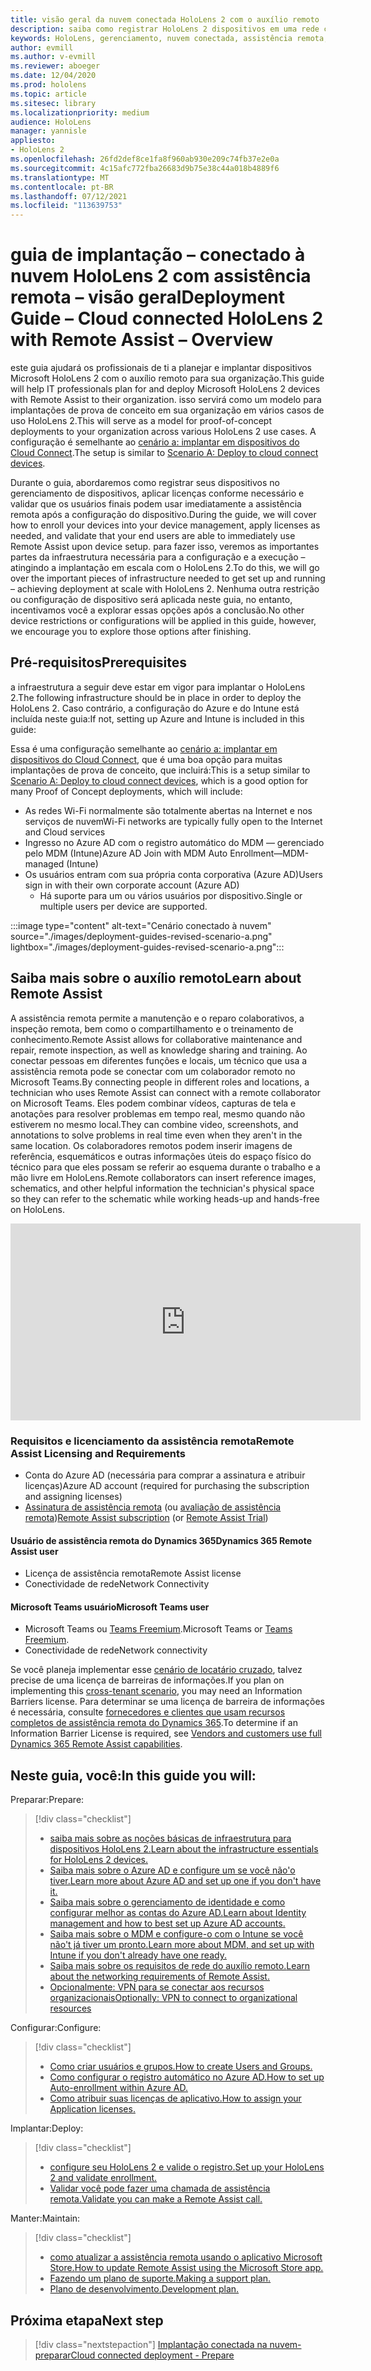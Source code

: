 ```yaml
---
title: visão geral da nuvem conectada HoloLens 2 com o auxílio remoto
description: saiba como registrar HoloLens 2 dispositivos em uma rede conectada na nuvem usando o assistente remoto do Dynamics 365.
keywords: HoloLens, gerenciamento, nuvem conectada, assistência remota, AAD, Azure AD, MDM, gerenciamento de dispositivo móvel
author: evmill
ms.author: v-evmill
ms.reviewer: aboeger
ms.date: 12/04/2020
ms.prod: hololens
ms.topic: article
ms.sitesec: library
ms.localizationpriority: medium
audience: HoloLens
manager: yannisle
appliesto:
- HoloLens 2
ms.openlocfilehash: 26fd2def8ce1fa8f960ab930e209c74fb37e2e0a
ms.sourcegitcommit: 4c15afc772fba26683d9b75e38c44a018b4889f6
ms.translationtype: MT
ms.contentlocale: pt-BR
ms.lasthandoff: 07/12/2021
ms.locfileid: "113639753"
---
```

# <a name="deployment-guide--cloud-connected-hololens-2-with-remote-assist--overview"></a><span data-ttu-id="2deff-104">guia de implantação – conectado à nuvem HoloLens 2 com assistência remota – visão geral</span><span class="sxs-lookup"><span data-stu-id="2deff-104">Deployment Guide – Cloud connected HoloLens 2 with Remote Assist – Overview</span></span>

<span data-ttu-id="2deff-105">este guia ajudará os profissionais de ti a planejar e implantar dispositivos Microsoft HoloLens 2 com o auxílio remoto para sua organização.</span><span class="sxs-lookup"><span data-stu-id="2deff-105">This guide will help IT professionals plan for and deploy Microsoft HoloLens 2 devices with Remote Assist to their organization.</span></span> <span data-ttu-id="2deff-106">isso servirá como um modelo para implantações de prova de conceito em sua organização em vários casos de uso HoloLens 2.</span><span class="sxs-lookup"><span data-stu-id="2deff-106">This will serve as a model for proof-of-concept deployments to your organization across various HoloLens 2 use cases.</span></span> <span data-ttu-id="2deff-107">A configuração é semelhante ao [cenário a: implantar em dispositivos do Cloud Connect](common-scenarios.md#scenario-a).</span><span class="sxs-lookup"><span data-stu-id="2deff-107">The setup is similar to [Scenario A: Deploy to cloud connect devices](common-scenarios.md#scenario-a).</span></span> 

<span data-ttu-id="2deff-108">Durante o guia, abordaremos como registrar seus dispositivos no gerenciamento de dispositivos, aplicar licenças conforme necessário e validar que os usuários finais podem usar imediatamente a assistência remota após a configuração do dispositivo.</span><span class="sxs-lookup"><span data-stu-id="2deff-108">During the guide, we will cover how to enroll your devices into your device management, apply licenses as needed, and validate that your end users are able to immediately use Remote Assist upon device setup.</span></span> <span data-ttu-id="2deff-109">para fazer isso, veremos as importantes partes da infraestrutura necessária para a configuração e a execução – atingindo a implantação em escala com o HoloLens 2.</span><span class="sxs-lookup"><span data-stu-id="2deff-109">To do this, we will go over the important pieces of infrastructure needed to get set up and running – achieving deployment at scale with HoloLens 2.</span></span> <span data-ttu-id="2deff-110">Nenhuma outra restrição ou configuração de dispositivo será aplicada neste guia, no entanto, incentivamos você a explorar essas opções após a conclusão.</span><span class="sxs-lookup"><span data-stu-id="2deff-110">No other device restrictions or configurations will be applied in this guide, however, we encourage you to explore those options after finishing.</span></span>

## <a name="prerequisites"></a><span data-ttu-id="2deff-111">Pré-requisitos</span><span class="sxs-lookup"><span data-stu-id="2deff-111">Prerequisites</span></span>

<span data-ttu-id="2deff-112">a infraestrutura a seguir deve estar em vigor para implantar o HoloLens 2.</span><span class="sxs-lookup"><span data-stu-id="2deff-112">The following infrastructure should be in place in order to deploy the HoloLens 2.</span></span> <span data-ttu-id="2deff-113">Caso contrário, a configuração do Azure e do Intune está incluída neste guia:</span><span class="sxs-lookup"><span data-stu-id="2deff-113">If not, setting up Azure and Intune is included in this guide:</span></span>

<span data-ttu-id="2deff-114">Essa é uma configuração semelhante ao [cenário a: implantar em dispositivos do Cloud Connect](/hololens/common-scenarios#scenario-a), que é uma boa opção para muitas implantações de prova de conceito, que incluirá:</span><span class="sxs-lookup"><span data-stu-id="2deff-114">This is a setup similar to [Scenario A: Deploy to cloud connect devices](/hololens/common-scenarios#scenario-a), which is a good option for many Proof of Concept deployments, which will include:</span></span>

- <span data-ttu-id="2deff-115">As redes Wi-Fi normalmente são totalmente abertas na Internet e nos serviços de nuvem</span><span class="sxs-lookup"><span data-stu-id="2deff-115">Wi-Fi networks are typically fully open to the Internet and Cloud services</span></span>
- <span data-ttu-id="2deff-116">Ingresso no Azure AD com o registro automático do MDM — gerenciado pelo MDM (Intune)</span><span class="sxs-lookup"><span data-stu-id="2deff-116">Azure AD Join with MDM Auto Enrollment—MDM-managed (Intune)</span></span>
- <span data-ttu-id="2deff-117">Os usuários entram com sua própria conta corporativa (Azure AD)</span><span class="sxs-lookup"><span data-stu-id="2deff-117">Users sign in with their own corporate account (Azure AD)</span></span>
    - <span data-ttu-id="2deff-118">Há suporte para um ou vários usuários por dispositivo.</span><span class="sxs-lookup"><span data-stu-id="2deff-118">Single or multiple users per device are supported.</span></span>

:::image type="content" alt-text="Cenário conectado à nuvem" source="./images/deployment-guides-revised-scenario-a.png" lightbox="./images/deployment-guides-revised-scenario-a.png":::


## <a name="learn-about-remote-assist"></a><span data-ttu-id="2deff-120">Saiba mais sobre o auxílio remoto</span><span class="sxs-lookup"><span data-stu-id="2deff-120">Learn about Remote Assist</span></span>

<span data-ttu-id="2deff-121">A assistência remota permite a manutenção e o reparo colaborativos, a inspeção remota, bem como o compartilhamento e o treinamento de conhecimento.</span><span class="sxs-lookup"><span data-stu-id="2deff-121">Remote Assist allows for collaborative maintenance and repair, remote inspection, as well as knowledge sharing and training.</span></span> <span data-ttu-id="2deff-122">Ao conectar pessoas em diferentes funções e locais, um técnico que usa a assistência remota pode se conectar com um colaborador remoto no Microsoft Teams.</span><span class="sxs-lookup"><span data-stu-id="2deff-122">By connecting people in different roles and locations, a technician who uses Remote Assist can connect with a remote collaborator on Microsoft Teams.</span></span> <span data-ttu-id="2deff-123">Eles podem combinar vídeos, capturas de tela e anotações para resolver problemas em tempo real, mesmo quando não estiverem no mesmo local.</span><span class="sxs-lookup"><span data-stu-id="2deff-123">They can combine video, screenshots, and annotations to solve problems in real time even when they aren't in the same location.</span></span> <span data-ttu-id="2deff-124">Os colaboradores remotos podem inserir imagens de referência, esquemáticos e outras informações úteis do espaço físico do técnico para que eles possam se referir ao esquema durante o trabalho e a mão livre em HoloLens.</span><span class="sxs-lookup"><span data-stu-id="2deff-124">Remote collaborators can insert reference images, schematics, and other helpful information the technician's physical space so they can refer to the schematic while working heads-up and hands-free on HoloLens.</span></span>

<iframe width="560" height="315" src="https://www.youtube.com/embed/d3YT8j0yYl0" frameborder="0" allow="accelerometer; autoplay; clipboard-write; encrypted-media; gyroscope; picture-in-picture" allowfullscreen></iframe>

### <a name="remote-assist-licensing-and-requirements"></a><span data-ttu-id="2deff-125">Requisitos e licenciamento da assistência remota</span><span class="sxs-lookup"><span data-stu-id="2deff-125">Remote Assist Licensing and Requirements</span></span>

- <span data-ttu-id="2deff-126">Conta do Azure AD (necessária para comprar a assinatura e atribuir licenças)</span><span class="sxs-lookup"><span data-stu-id="2deff-126">Azure AD account (required for purchasing the subscription and assigning licenses)</span></span>
- <span data-ttu-id="2deff-127">[Assinatura de assistência remota](/dynamics365/mixed-reality/remote-assist/buy-and-deploy-remote-assist) (ou [avaliação de assistência remota](/dynamics365/mixed-reality/remote-assist/try-remote-assist))</span><span class="sxs-lookup"><span data-stu-id="2deff-127">[Remote Assist subscription](/dynamics365/mixed-reality/remote-assist/buy-and-deploy-remote-assist) (or [Remote Assist Trial](/dynamics365/mixed-reality/remote-assist/try-remote-assist))</span></span>
    
#### <a name="dynamics-365-remote-assist-user"></a><span data-ttu-id="2deff-128">Usuário de assistência remota do Dynamics 365</span><span class="sxs-lookup"><span data-stu-id="2deff-128">Dynamics 365 Remote Assist user</span></span>

- <span data-ttu-id="2deff-129">Licença de assistência remota</span><span class="sxs-lookup"><span data-stu-id="2deff-129">Remote Assist license</span></span>
- <span data-ttu-id="2deff-130">Conectividade de rede</span><span class="sxs-lookup"><span data-stu-id="2deff-130">Network Connectivity</span></span>

#### <a name="microsoft-teams-user"></a><span data-ttu-id="2deff-131">Microsoft Teams usuário</span><span class="sxs-lookup"><span data-stu-id="2deff-131">Microsoft Teams user</span></span>

- <span data-ttu-id="2deff-132">Microsoft Teams ou [Teams Freemium](https://products.office.com/microsoft-teams/free).</span><span class="sxs-lookup"><span data-stu-id="2deff-132">Microsoft Teams or [Teams Freemium](https://products.office.com/microsoft-teams/free).</span></span>
- <span data-ttu-id="2deff-133">Conectividade de rede</span><span class="sxs-lookup"><span data-stu-id="2deff-133">Network connectivity</span></span>

<span data-ttu-id="2deff-134">Se você planeja implementar esse [cenário de locatário cruzado](/dynamics365/mixed-reality/remote-assist/cross-tenant-overview#scenario-2-leasing-services-to-other-tenants), talvez precise de uma licença de barreiras de informações.</span><span class="sxs-lookup"><span data-stu-id="2deff-134">If you plan on implementing this [cross-tenant scenario](/dynamics365/mixed-reality/remote-assist/cross-tenant-overview#scenario-2-leasing-services-to-other-tenants), you may need an Information Barriers license.</span></span> <span data-ttu-id="2deff-135">Para determinar se uma licença de barreira de informações é necessária, consulte [fornecedores e clientes que usam recursos completos de assistência remota do Dynamics 365](/dynamics365/mixed-reality/remote-assist/cross-tenant-licensing-implementation).</span><span class="sxs-lookup"><span data-stu-id="2deff-135">To determine if an Information Barrier License is required, see [Vendors and customers use full Dynamics 365 Remote Assist capabilities](/dynamics365/mixed-reality/remote-assist/cross-tenant-licensing-implementation).</span></span>

## <a name="in-this-guide-you-will"></a><span data-ttu-id="2deff-136">Neste guia, você:</span><span class="sxs-lookup"><span data-stu-id="2deff-136">In this guide you will:</span></span>

<span data-ttu-id="2deff-137">Preparar:</span><span class="sxs-lookup"><span data-stu-id="2deff-137">Prepare:</span></span>

> [!div class="checklist"]
> - [<span data-ttu-id="2deff-138">saiba mais sobre as noções básicas de infraestrutura para dispositivos HoloLens 2.</span><span class="sxs-lookup"><span data-stu-id="2deff-138">Learn about the infrastructure essentials for HoloLens 2 devices.</span></span>](hololens2-cloud-connected-prepare.md#infrastructure-essentials)
> - [<span data-ttu-id="2deff-139">Saiba mais sobre o Azure AD e configure um se você não&#39;o tiver.</span><span class="sxs-lookup"><span data-stu-id="2deff-139">Learn more about Azure AD and set up one if you don&#39;t have it.</span></span>](hololens2-cloud-connected-prepare.md#azure-active-directory)
> - [<span data-ttu-id="2deff-140">Saiba mais sobre o gerenciamento de identidade e como configurar melhor as contas do Azure AD.</span><span class="sxs-lookup"><span data-stu-id="2deff-140">Learn about Identity management and how to best set up Azure AD accounts.</span></span>](hololens2-cloud-connected-prepare.md#identity-management)
> - [<span data-ttu-id="2deff-141">Saiba mais sobre o MDM e configure-o com o Intune se você não&#39;t já tiver um pronto.</span><span class="sxs-lookup"><span data-stu-id="2deff-141">Learn more about MDM, and set up with Intune if you don&#39;t already have one ready.</span></span>](hololens2-cloud-connected-prepare.md#mobile-device-management)
> - [<span data-ttu-id="2deff-142">Saiba mais sobre os requisitos de rede do auxílio remoto.</span><span class="sxs-lookup"><span data-stu-id="2deff-142">Learn about the networking requirements of Remote Assist.</span></span>](hololens2-cloud-connected-prepare.md#network)
> - [<span data-ttu-id="2deff-143">Opcionalmente: VPN para se conectar aos recursos organizacionais</span><span class="sxs-lookup"><span data-stu-id="2deff-143">Optionally: VPN to connect to organizational resources</span></span>](hololens2-cloud-connected-prepare.md#optional-connect-your-hololens-to-vpn)

<span data-ttu-id="2deff-144">Configurar:</span><span class="sxs-lookup"><span data-stu-id="2deff-144">Configure:</span></span>

> [!div class="checklist"]
> - [<span data-ttu-id="2deff-145">Como criar usuários e grupos.</span><span class="sxs-lookup"><span data-stu-id="2deff-145">How to create Users and Groups.</span></span>](hololens2-cloud-connected-configure.md#azure-users-and-groups)
> - [<span data-ttu-id="2deff-146">Como configurar o registro automático no Azure AD.</span><span class="sxs-lookup"><span data-stu-id="2deff-146">How to set up Auto-enrollment within Azure AD.</span></span>](hololens2-cloud-connected-configure.md#auto-enrollment-on-hololens-2)
> - [<span data-ttu-id="2deff-147">Como atribuir suas licenças de aplicativo.</span><span class="sxs-lookup"><span data-stu-id="2deff-147">How to assign your Application licenses.</span></span>](hololens2-cloud-connected-configure.md#application-licenses)

<span data-ttu-id="2deff-148">Implantar:</span><span class="sxs-lookup"><span data-stu-id="2deff-148">Deploy:</span></span>

> [!div class="checklist"]
> - [<span data-ttu-id="2deff-149">configure seu HoloLens 2 e valide o registro.</span><span class="sxs-lookup"><span data-stu-id="2deff-149">Set up your HoloLens 2 and validate enrollment.</span></span>](hololens2-cloud-connected-deploy.md#enrollment-validation)
> - [<span data-ttu-id="2deff-150">Validar você pode fazer uma chamada de assistência remota.</span><span class="sxs-lookup"><span data-stu-id="2deff-150">Validate you can make a Remote Assist call.</span></span>](hololens2-cloud-connected-deploy.md#remote-assist-call-validation)

<span data-ttu-id="2deff-151">Manter:</span><span class="sxs-lookup"><span data-stu-id="2deff-151">Maintain:</span></span>

> [!div class="checklist"]
> - [<span data-ttu-id="2deff-152">como atualizar a assistência remota usando o aplicativo Microsoft Store.</span><span class="sxs-lookup"><span data-stu-id="2deff-152">How to update Remote Assist using the Microsoft Store app.</span></span>](hololens2-cloud-connected-maintain.md#updates)
> - [<span data-ttu-id="2deff-153">Fazendo um plano de suporte.</span><span class="sxs-lookup"><span data-stu-id="2deff-153">Making a support plan.</span></span>](hololens2-cloud-connected-maintain.md#support-plan)
> - [<span data-ttu-id="2deff-154">Plano de desenvolvimento.</span><span class="sxs-lookup"><span data-stu-id="2deff-154">Development plan.</span></span>](hololens2-cloud-connected-maintain.md#development-plan)

## <a name="next-step"></a><span data-ttu-id="2deff-155">Próxima etapa</span><span class="sxs-lookup"><span data-stu-id="2deff-155">Next step</span></span>

> [!div class="nextstepaction"]
> [<span data-ttu-id="2deff-156">Implantação conectada na nuvem-preparar</span><span class="sxs-lookup"><span data-stu-id="2deff-156">Cloud connected deployment - Prepare</span></span>](hololens2-cloud-connected-prepare.md)

